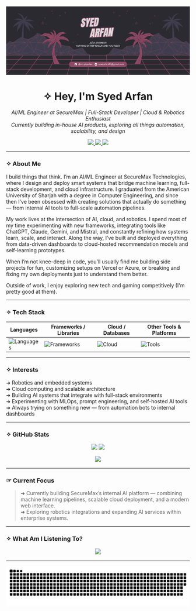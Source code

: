 <p align="center">
  <img src="name.png" alt="Syed Arfan Banner" />
</p>

<h1 align="center">✧ Hey, I'm Syed Arfan</h1>

<p align="center">
  <em>AI/ML Engineer at SecureMax | Full-Stack Developer | Cloud & Robotics Enthusiast</em><br>
  <em>Currently building in-house AI products, exploring all things automation, scalability, and design</em>
</p>

<p align="center">
  <a href="https://instagram.com/simplyarfan">
    <img src="https://img.shields.io/badge/Instagram-E4405F?style=for-the-badge&logo=instagram&logoColor=white" />
  </a>
  <a href="https://www.linkedin.com/in/syedarfan/">
    <img src="https://img.shields.io/badge/LinkedIn-0077B5?style=for-the-badge&logo=linkedin&logoColor=white" />
  </a>
  <a href="https://discord.com/users/simplyarfan">
    <img src="https://img.shields.io/badge/Discord-5865F2?style=for-the-badge&logo=discord&logoColor=white" />
  </a>
</p>

---

### ✧ About Me
I build things that think. I’m an AI/ML Engineer at SecureMax Technologies, where I design and deploy smart systems that bridge machine learning, full-stack development, and cloud infrastructure. I graduated from the American University of Sharjah with a degree in Computer Engineering, and since then I’ve been obsessed with creating solutions that actually do something — from internal AI tools to full-scale automation pipelines.

My work lives at the intersection of AI, cloud, and robotics. I spend most of my time experimenting with new frameworks, integrating tools like ChatGPT, Claude, Gemini, and Mistral, and constantly refining how systems learn, scale, and interact. Along the way, I’ve built and deployed everything from data-driven dashboards to cloud-hosted recommendation models and self-learning prototypes.

When I’m not knee-deep in code, you’ll usually find me building side projects for fun, customizing setups on Vercel or Azure, or breaking and fixing my own deployments just to understand them better.

Outside of work, I enjoy exploring new tech and gaming competitively (I'm pretty good at them).

---

### ✧ Tech Stack

| **Languages** | **Frameworks / Libraries** | **Cloud / Databases** | **Other Tools & Platforms** |
|----------------|-----------------------------|------------------------|------------------------------|
| ![Languages](https://skillicons.dev/icons?i=py,cpp,c,asm,js,ts,html,css) | ![Frameworks](https://skillicons.dev/icons?i=react,nextjs,framer,tailwind,nodejs,express,django,fastapi) | ![Cloud](https://skillicons.dev/icons?i=postgres,azure,vercel,netlify,firebase,aws,neon,docker) | ![Tools](https://skillicons.dev/icons?i=git,github,vscode,linux,bash,notion,figma,postman) |

---

### ✧ Interests
➜ Robotics and embedded systems  
➜ Cloud computing and scalable architecture  
➜ Building AI systems that integrate with full-stack environments  
➜ Experimenting with MLOps, prompt engineering, and self-hosted AI tools  
➜ Always trying on something new — from automation bots to internal dashboards

---

### ✧ GitHub Stats
<p align="center">
  <img src="https://github-readme-stats.vercel.app/api?username=simplyarfan&show_icons=true&theme=radical" height="160"/>
  <img src="https://github-readme-stats.vercel.app/api/top-langs/?username=simplyarfan&layout=compact&theme=radical" height="160"/>
</p>

<p align="center">
  <img src="https://github-profile-trophy.vercel.app/?username=simplyarfan&theme=onedark" />
</p>

---

### ☞ Current Focus
> ➜ Currently building SecureMax’s internal AI platform — combining machine learning pipelines, scalable cloud deployment, and a modern web interface.  
> ➜ Exploring robotics integrations and expanding AI services within enterprise systems.

---

### ✧ What Am I Listening To?

<p align="center">
  <a href="https://spotify-github-profile.kittinanx.com/api/view?uid=rtb5ne6ivtlgfk2dte67qmqyc&redirect=true">
    <img src="https://spotify-github-profile.kittinanx.com/api/view?uid=rtb5ne6ivtlgfk2dte67qmqyc&cover_image=true&theme=spotify-embed&show_offline=true&background_color=121212&interchange=false&profanity=false&mode=dark&bar_color=53b14f&bar_color_cover=true">
  </a>
</p>

---

<p align="center">
  <picture>
    <source media="(prefers-color-scheme: dark)" srcset="https://raw.githubusercontent.com/simplyarfan/simplyarfan/output/github-snake-dark.svg" />
    <img alt="GitHub Snake Game" src="https://raw.githubusercontent.com/simplyarfan/simplyarfan/output/github-snake.svg" width="700" />
  </picture>
</p>
